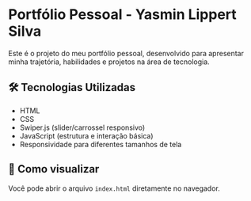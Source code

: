 # Portfólio Pessoal - Yasmin Lippert Silva

Este é o projeto do meu portfólio pessoal, desenvolvido para apresentar minha trajetória, habilidades e projetos na área de tecnologia. 

## 🛠️ Tecnologias Utilizadas

- HTML
- CSS
- Swiper.js (slider/carrossel responsivo)
- JavaScript (estrutura e interação básica)
- Responsividade para diferentes tamanhos de tela

## 🚀 Como visualizar

Você pode abrir o arquivo `index.html` diretamente no navegador.
